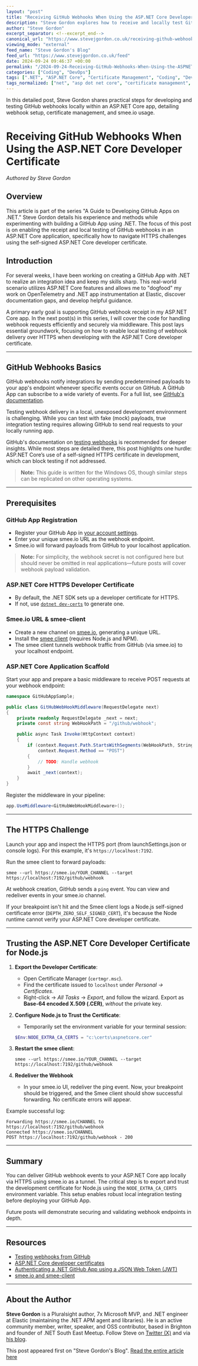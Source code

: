 ```yaml
---
layout: "post"
title: "Receiving GitHub Webhooks When Using the ASP.NET Core Developer Certificate"
description: "Steve Gordon explores how to receive and locally test GitHub webhooks in an ASP.NET Core application using the developer certificate and smee.io, covering the certificate trust hurdle and end-to-end webhook forwarding. Practical guidance is given for integrating GitHub Apps with .NET and handling HTTPS in development."
author: "Steve Gordon"
excerpt_separator: <!--excerpt_end-->
canonical_url: "https://www.stevejgordon.co.uk/receiving-github-webhooks-when-using-the-aspnetcore-developer-certificate"
viewing_mode: "external"
feed_name: "Steve Gordon's Blog"
feed_url: "https://www.stevejgordon.co.uk/feed"
date: 2024-09-24 09:46:37 +00:00
permalink: "/2024-09-24-Receiving-GitHub-Webhooks-When-Using-the-ASPNET-Core-Developer-Certificate.html"
categories: ["Coding", "DevOps"]
tags: [".NET", "ASP.NET Core", "Certificate Management", "Coding", "Developer Certificate", "DevOps", "GitHub", "GitHub App", "HTTPS", "Integration Testing", "Middleware", "Node.js", "OpenTelemetry", "Posts", "Smee.io", "Webhooks"]
tags_normalized: ["net", "asp dot net core", "certificate management", "coding", "developer certificate", "devops", "github", "github app", "https", "integration testing", "middleware", "node dot js", "opentelemetry", "posts", "smee dot io", "webhooks"]
---
```


In this detailed post, Steve Gordon shares practical steps for developing and testing GitHub webhooks locally within an ASP.NET Core app, detailing webhook setup, certificate management, and smee.io usage.<!--excerpt_end-->

# Receiving GitHub Webhooks When Using the ASP.NET Core Developer Certificate

_Authored by Steve Gordon_

## Overview

This article is part of the series "A Guide to Developing GitHub Apps on .NET." Steve Gordon details his experience and methods while experimenting with building a GitHub App using .NET. The focus of this post is on enabling the receipt and local testing of GitHub webhooks in an ASP.NET Core application, specifically how to navigate HTTPS challenges using the self-signed ASP.NET Core developer certificate.

## Introduction

For several weeks, I have been working on creating a GitHub App with .NET to realize an integration idea and keep my skills sharp. This real-world scenario utilizes ASP.NET Core features and allows me to "dogfood" my work on OpenTelemetry and .NET app instrumentation at Elastic, discover documentation gaps, and develop helpful guidance.

A primary early goal is supporting GitHub webhook receipt in my ASP.NET Core app. In the next post(s) in this series, I will cover the code for handling webhook requests efficiently and securely via middleware. This post lays essential groundwork, focusing on how to enable local testing of webhook delivery over HTTPS when developing with the ASP.NET Core developer certificate.

---

## GitHub Webhooks Basics

GitHub webhooks notify integrations by sending predetermined payloads to your app's endpoint whenever specific events occur on GitHub. A GitHub App can subscribe to a wide variety of events. For a full list, see [GitHub's documentation](https://docs.github.com/en/webhooks/webhook-events-and-payloads#pull_request).

Testing webhook delivery in a local, unexposed development environment is challenging. While you can test with fake (mock) payloads, true integration testing requires allowing GitHub to send real requests to your locally running app.

GitHub's documentation on [testing webhooks](https://docs.github.com/en/webhooks/testing-and-troubleshooting-webhooks/testing-webhooks) is recommended for deeper insights. While most steps are detailed there, this post highlights one hurdle: ASP.NET Core’s use of a self-signed HTTPS certificate in development, which can block testing if not addressed.

> **Note:** This guide is written for the Windows OS, though similar steps can be replicated on other operating systems.

---

## Prerequisites

### GitHub App Registration

- Register your GitHub App in [your account settings](https://github.com/settings/apps).
- Enter your unique smee.io URL as the webhook endpoint.
- Smee.io will forward payloads from GitHub to your localhost application.

> **Note:** For simplicity, the webhook secret is not configured here but should never be omitted in real applications—future posts will cover webhook payload validation.

### ASP.NET Core HTTPS Developer Certificate

- By default, the .NET SDK sets up a developer certificate for HTTPS.
- If not, use [`dotnet dev-certs`](https://learn.microsoft.com/en-us/dotnet/core/tools/dotnet-dev-certs) to generate one.

### Smee.io URL & smee-client

- Create a new channel on [smee.io](https://smee.io), generating a unique URL.
- Install the [smee client](https://github.com/probot/smee-client) (requires Node.js and NPM).
- The smee client tunnels webhook traffic from GitHub (via smee.io) to your localhost endpoint.

### ASP.NET Core Application Scaffold

Start your app and prepare a basic middleware to receive POST requests at your webhook endpoint:

```csharp
namespace GitHubAppSample;

public class GitHubWebHookMiddleware(RequestDelegate next)
{
    private readonly RequestDelegate _next = next;
    private const string WebHookPath = "/github/webhook";

    public async Task Invoke(HttpContext context)
    {
        if (context.Request.Path.StartsWithSegments(WebHookPath, StringComparison.Ordinal) &&
            context.Request.Method == "POST")
        {
            // TODO: Handle webhook
        }
        await _next(context);
    }
}
```

Register the middleware in your pipeline:

```csharp
app.UseMiddleware<GitHubWebHookMiddleware>();
```

---

## The HTTPS Challenge

Launch your app and inspect the HTTPS port (from launchSettings.json or console logs). For this example, it's `https://localhost:7192`.

Run the smee client to forward payloads:

```shell
smee --url https://smee.io/YOUR_CHANNEL --target https://localhost:7192/github/webhook
```

At webhook creation, GitHub sends a `ping` event. You can view and redeliver events in your smee.io channel.

If your breakpoint isn't hit and the Smee client logs a Node.js self-signed certificate error (`DEPTH_ZERO_SELF_SIGNED_CERT`), it's because the Node runtime cannot verify your ASP.NET Core developer certificate.

---

## Trusting the ASP.NET Core Developer Certificate for Node.js

1. **Export the Developer Certificate**:
    - Open Certificate Manager (`certmgr.msc`).
    - Find the certificate issued to `localhost` under _Personal → Certificates_.
    - Right-click → _All Tasks_ → _Export_, and follow the wizard. Export as **Base-64 encoded X.509 (.CER)**, _without_ the private key.
2. **Configure Node.js to Trust the Certificate**:
    - Temporarily set the environment variable for your terminal session:

    ```powershell
    $Env:NODE_EXTRA_CA_CERTS = "c:\certs\aspnetcore.cer"
    ```

3. **Restart the smee client**:

    ```shell
    smee --url https://smee.io/YOUR_CHANNEL --target https://localhost:7192/github/webhook
    ```

4. **Redeliver the Webhook**
    - In your smee.io UI, redeliver the ping event. Now, your breakpoint should be triggered, and the Smee client should show successful forwarding. No certificate errors will appear.

Example successful log:

```
Forwarding https://smee.io/CHANNEL to https://localhost:7192/github/webhook
Connected https://smee.io/CHANNEL
POST https://localhost:7192/github/webhook - 200
```

---

## Summary

You can deliver GitHub webhook events to your ASP.NET Core app locally via HTTPS using smee.io as a tunnel. The critical step is to export and trust the development certificate for Node.js using the `NODE_EXTRA_CA_CERTS` environment variable. This setup enables robust local integration testing before deploying your GitHub App.

Future posts will demonstrate securing and validating webhook endpoints in depth.

---

## Resources

- [Testing webhooks from GitHub](https://docs.github.com/en/webhooks/testing-and-troubleshooting-webhooks/testing-webhooks)
- [ASP.NET Core developer certificates](https://learn.microsoft.com/en-us/dotnet/core/additional-tools/self-signed-certificates-guide)
- [Authenticating a .NET GitHub App using a JSON Web Token (JWT)](https://www.stevejgordon.co.uk/authenticating-a-github-app-using-a-json-web-token-in-dotnet)
- [smee.io and smee-client](https://github.com/probot/smee-client)

---

## About the Author

**Steve Gordon** is a Pluralsight author, 7x Microsoft MVP, and .NET engineer at Elastic (maintaining the .NET APM agent and libraries). He is an active community member, writer, speaker, and OSS contributor, based in Brighton and founder of .NET South East Meetup. Follow Steve on [Twitter (X)](https://twitter.com/stevejgordon) and via [his blog](https://www.stevejgordon.co.uk).

This post appeared first on "Steve Gordon's Blog". [Read the entire article here](https://www.stevejgordon.co.uk/receiving-github-webhooks-when-using-the-aspnetcore-developer-certificate)
